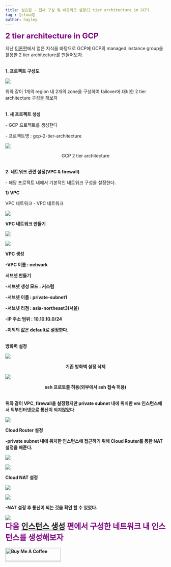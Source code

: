```yaml
---
title: 실습편 - 전체 구성 및 네트워크 설정(2 tier architecture in GCP)
tag : [cloud]
author: hayley
---
```


<font size="5" color="purple"><b>2 tier architecture in GCP</b></font>
<p> 지난 <a href="https://hayleyshim.github.io/blog/gcp1">이론편</a>에서 얻은 지식을 바탕으로 GCP에 GCP의 managed instance group을 활용한 2 tier architecture를 만들어보자.
<br>
<br>
<p><b>1. 프로젝트 구성도</b>
<p><img src="https://github.com/hayleyshim/hayleyshim.github.io/blob/master/assets/images/projects/demo_architecture.PNG?raw=true">   
<p>위와 같이 1개의 region 내 2개의 zone을 구성하여 failover에 대비한 2 tier architecture 구성을 해보자
<br>
<br>
<p><b>1. 새 프로젝트 생성</b> 
<p>- GCP 프로젝트를 생성한다 
<p>- 프로젝트명 : gcp-2-tier-architecture
<p><img src="https://github.com/hayleyshim/hayleyshim.github.io/blob/master/assets/images/projects/demo1.PNG?raw=true">
<p style="text-align:center">GCP 2 tier architecture     
<br>
<br>  
<p><b>2. 네트워크 관련 설정(VPC & firewall)</b> 
<p>- 해당 프로젝트 내에서 기본적인 네트워크 구성을 설정한다.
<br>
<p><b>1) VPC</b> 
<p>VPC 네트워크 - VPC 네트워크 
<p><img src="https://github.com/hayleyshim/hayleyshim.github.io/blob/master/assets/images/projects/vpc1.PNG?raw=true"> 
<br>
<p><b>VPC 네트워크 만들기</b>  
<p><img src="https://github.com/hayleyshim/hayleyshim.github.io/blob/master/assets/images/projects/vpc2.PNG?raw=true"> 
<br>
<p><img src="https://github.com/hayleyshim/hayleyshim.github.io/blob/master/assets/images/projects/vpc3.PNG?raw=true">
<p><b>VPC 생성   
<p>-VPC 이름 : network
<br>  
<p><b>서브넷 만들기</b> 
<p>-서브넷 생성 모드 : 커스텀
<p>-서브넷 이름 : private-subnet1
<p>-서브넷 리점 : asia-northeast3(서울)
<p>-IP 주소 범위 : 10.10.10.0/24
<p>-이외의 값은 default로 설정한다.
<br>
<br>  
<P><b>방화벽 설정</b>  
<p><img src="https://github.com/hayleyshim/hayleyshim.github.io/blob/master/assets/images/projects/firewall1.PNG?raw=true">
<p style="text-align:center">기존 방화벽 설정 삭제
<br>  
<p><img src="https://github.com/hayleyshim/hayleyshim.github.io/blob/master/assets/images/projects/firewall3.PNG?raw=true">
<p style="text-align:center">ssh 프로토콜 허용(외부에서 ssh 접속 허용)  
<br> 
<br>   
<p>위와 같이 VPC, firewall을 설정했지만 private subnet 내에 위치한 vm 인스턴스에서 외부인터넷으로 통신이 되지않았다
<p><img src="https://github.com/hayleyshim/hayleyshim.github.io/blob/master/assets/images/projects/firewall4.PNG?raw=true">  
<br> 
<p><b>Cloud Router 설정</b>
<p>-private subnet 내에 위치한 인스턴스에 접근하기 위해 Cloud Router를 통한 NAT 설정을 해준다.  
<p><img src="https://github.com/hayleyshim/hayleyshim.github.io/blob/master/assets/images/projects/router1.PNG?raw=true">
<p><img src="https://github.com/hayleyshim/hayleyshim.github.io/blob/master/assets/images/projects/router2.PNG?raw=true">  
<br>
<p><b>Cloud NAT 설정</b>  
<p><img src="https://github.com/hayleyshim/hayleyshim.github.io/blob/master/assets/images/projects/router3.PNG?raw=true">  
<p><img src="https://github.com/hayleyshim/hayleyshim.github.io/blob/master/assets/images/projects/router4.PNG?raw=true">
<br>
<p>-NAT 설정 후 통신이 되는 것을 확인 할 수 있었다.  
<p><img src="https://github.com/hayleyshim/hayleyshim.github.io/blob/master/assets/images/projects/router5.PNG?raw=true">      
<br>   
<font size="5" color="purple"><b>다음 <a href="https://hayleyshim.github.io/blog/gcp3">인스턴스 생성</a> 편에서 구성한 네트워크 내 인스턴스를 생성해보자</b></font>
<br>
<br> 
<a href="https://www.buymeacoffee.com/yhshim17" target="_blank"><img src="https://www.buymeacoffee.com/assets/img/custom_images/orange_img.png" alt="Buy Me A Coffee" style="height: 41px !important;width: 174px !important;box-shadow: 0px 3px 2px 0px rgba(190, 190, 190, 0.5) !important;-webkit-box-shadow: 0px 3px 2px 0px rgba(190, 190, 190, 0.5) !important;" ></a>
